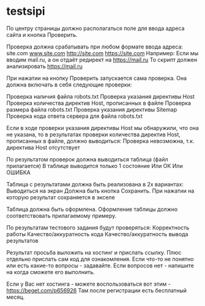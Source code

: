 # testsipi
По центру страницы должно располагаться поле для ввода адреса сайта и кнопка Проверить. 

Проверка должна срабатывать при любом формате ввода адреса:
site.com
www.site.com
http://site.com
https://site.com
Например:
Если мы вводим mail.ru, а он отдаёт редирект на https://mail.ru
То скрипт должен анализировать https://mail.ru

При нажатии на кнопку Проверить запускается сама проверка. Она должна включать в себя следующие проверки:

Проверка наличия файла robots.txt
Проверка указания директивы Host
Проверка количества директив Host, прописанных в файле
Проверка размера файла robots.txt
Проверка указания директивы Sitemap
Проверка кода ответа сервера для файла robots.txt

Если в ходе проверки указания директивы Host мы обнаружили, что она не указана, то в результатах проверки количества директив Host, прописанных в файле, должно выводиться:
Проверка невозможна, т.к. директива Host отсутствует

По результатом проверок должна выводиться таблица (файл прилагается)
В таблице выводится только 1 состояние
Или ОК
Или ОШИБКА

Таблица с результатами должна быть реализована в 2х вариантах:
Выводиться на экран
Должна быть кнопка Сохранить. При нажатии на которую результат сохраняется в экселе

Таблица должна быть оформлена. Оформление таблицы должно соответствовать прилагаемому примеру. 

По результатам тестового задания будут проверяться:
Корректность работы
Качество/аккуратность кода
Качество/аккуратность вывода результатов

Результат просьба выложить на хостинг  и прислать ссылку. Плюс отдельно прислать сам код для ознакомления.
Если что-то не понятно или есть какие-то вопросы - задавайте.
Если вопросов нет - напишите на когда сможете его выполнить.

Если у Вас нет хостинга - можете воспользоваться вот этим - https://beget.com/p656926 
Там после регистрации есть бесплатный месяц. 

